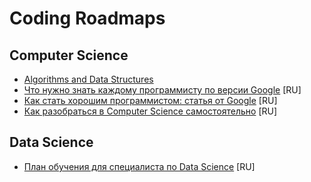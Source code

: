 # Coding Roadmaps

## Computer Science

* [Algorithms and Data Structures](https://docs.google.com/document/d/1yMBDTeM49rm8Yni-BYzxakwSW3Ce_MKum65s6wEPQic/edit)
* [Что нужно знать каждому программисту по версии Google](https://lifehacker.ru/kursy-ot-google/) [RU]
* [Как стать хорошим программистом: статья от Google](https://tproger.ru/articles/google-guide-to-programming/) [RU]
* [Как разобраться в Computer Science самостоятельно](https://tproger.ru/curriculum/computer-science-step-by-step/) [RU]

## Data Science

* [План обучения для специалиста по Data Science](https://tproger.ru/curriculum/data-scientist-curriculum/) [RU]
